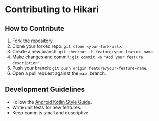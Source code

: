 # Contributing to Hikari

## How to Contribute
1. Fork the repository.
2. Clone your forked repo: `git clone <your-fork-url>`.
3. Create a new branch: `git checkout -b feature/your-feature-name`.
4. Make changes and commit: `git commit -m "Add your feature description"`.
5. Push your branch: `git push origin feature/your-feature-name`.
6. Open a pull request against the `main` branch.

## Development Guidelines
- Follow the [Android Kotlin Style Guide](https://developer.android.com/kotlin/style-guide).
- Write unit tests for new features.
- Keep commits small and descriptive.
